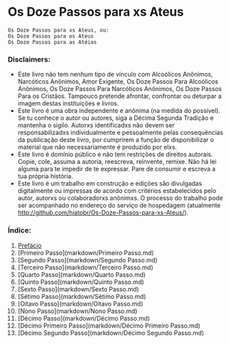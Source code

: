 Os Doze Passos para xs Ateus
============================

```
Os Doze Passos para xs Ateus, ou:
Os Doze Passos para os Ateus
Os Doze Passos para as Atéias
```

### Disclaimers:

* Este livro não tem nenhum tipo de vínculo com Alcoólicos Anônimos, Narcóticos Anônimos, Amor Exigente, Os Doze Passos Para Alcoólicos Anônimos, Os Doze Passos Para Narcóticos Anônimos, Os Doze Passos Para os Cristãos. Tampouco pretende afrontar, confrontar ou deturpar a imagem destas instituições e livros.
* Este livro é uma obra independente e anônima (na medida do possível). Se tu conhece o autor ou autores, siga a Décima Segunda Tradição e mantenha o sigilo. Autorxs identificadxs não devem ser responsabilizadxs individualmente e pessoalmente pelas consequências da publicação deste livro, por cumprirem a função de disponibilizar o material que não necessariamente é produzido por elxs.
* Este livro é domínio público e não tem restrições de direitos autorais. Copie, cole, assuma a autoria, reescreva, reinvente, remixe. Não há lei alguma para te impedir de te expressar. Pare de consumir e escreva a tua própria história.
* Este livro é um trabalho em construção e edições são divulgadas digitalmente ou impressas de acordo com critérios estabelecidos pelo autor, autorxs ou colaboradorxs anônimxs. O processo do trabalho pode ser acompanhado no endereço do serviço de hospedagem (atualmente http://github.com/hiatobr/Os-Doze-Passos-para-xs-Ateus/).

### Índice:

1. [Prefácio](markdown/Prefácio.md)
1. [Primeiro Passo](markdown/Primeiro Passo.md)
1. [Segundo Passo](markdown/Segundo Passo.md)
1. [Terceiro Passo](markdown/Terceiro Passo.md)
1. [Quarto Passo](markdown/Quarto Passo.md)
1. [Quinto Passo](markdown/Quinto Passo.md)
1. [Sexto Passo](markdown/Sexto Passo.md)
1. [Sétimo Passo](markdown/Sétimo Passo.md)
1. [Oitavo Passo](markdown/Oitavo Passo.md)
1. [Nono Passo](markdown/Nono Passo.md)
1. [Décimo Passo](markdown/Décimo Passo.md)
1. [Décimo Primeiro Passo](markdown/Décimo Primeiro Passo.md)
1. [Décimo Segundo Passo](markdown/Décimo Segundo Passo.md)
